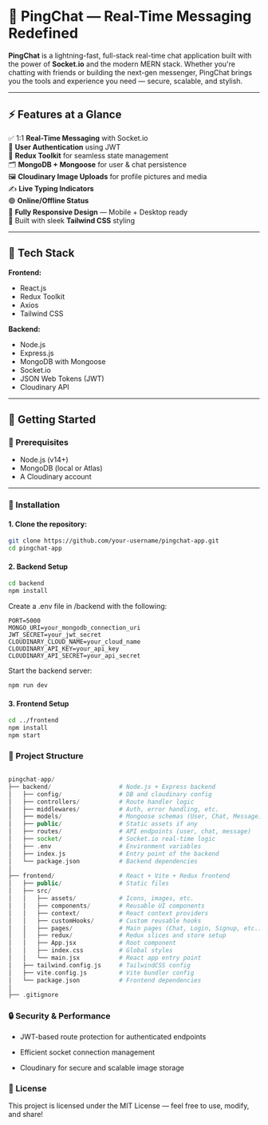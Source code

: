# 💬 PingChat — Real-Time Messaging Redefined

**PingChat** is a lightning-fast, full-stack real-time chat application built with the power of **Socket.io** and the modern MERN stack. Whether you're chatting with friends or building the next-gen messenger, PingChat brings you the tools and experience you need — secure, scalable, and stylish.

---

## ⚡ Features at a Glance

✅ 1:1 **Real-Time Messaging** with Socket.io  
🔐 **User Authentication** using JWT  
🧠 **Redux Toolkit** for seamless state management  
🗂️ **MongoDB + Mongoose** for user & chat persistence  
🖼️ **Cloudinary Image Uploads** for profile pictures and media  
✍️ **Live Typing Indicators**  
🟢 **Online/Offline Status**  
📱 **Fully Responsive Design** — Mobile + Desktop ready  
🎨 Built with sleek **Tailwind CSS** styling

---

## 🧰 Tech Stack

**Frontend:**
- React.js
- Redux Toolkit
- Axios
- Tailwind CSS

**Backend:**
- Node.js
- Express.js
- MongoDB with Mongoose
- Socket.io
- JSON Web Tokens (JWT)
- Cloudinary API

---

## 🚀 Getting Started

### 🧾 Prerequisites

- Node.js (v14+)
- MongoDB (local or Atlas)
- A Cloudinary account

---

### 🔧 Installation

#### 1. Clone the repository:

```bash
git clone https://github.com/your-username/pingchat-app.git
cd pingchat-app
```
#### 2. Backend Setup
```bash
cd backend
npm install
```
Create a .env file in /backend with the following:

```env
PORT=5000
MONGO_URI=your_mongodb_connection_uri
JWT_SECRET=your_jwt_secret
CLOUDINARY_CLOUD_NAME=your_cloud_name
CLOUDINARY_API_KEY=your_api_key
CLOUDINARY_API_SECRET=your_api_secret
```

Start the backend server:

```bash
npm run dev
```
#### 3. Frontend Setup
```bash
cd ../frontend
npm install
npm start
```

### 📁 Project Structure
```php

pingchat-app/
├── backend/                   # Node.js + Express backend
│   ├── config/                # DB and cloudinary config
│   ├── controllers/           # Route handler logic
│   ├── middlewares/           # Auth, error handling, etc.
│   ├── models/                # Mongoose schemas (User, Chat, Message)
│   ├── public/                # Static assets if any
│   ├── routes/                # API endpoints (user, chat, message)
│   ├── socket/                # Socket.io real-time logic
│   ├── .env                   # Environment variables
│   ├── index.js               # Entry point of the backend
│   └── package.json           # Backend dependencies
│
├── frontend/                  # React + Vite + Redux frontend
│   ├── public/                # Static files
│   ├── src/
│   │   ├── assets/            # Icons, images, etc.
│   │   ├── components/        # Reusable UI components
│   │   ├── context/           # React context providers
│   │   ├── customHooks/       # Custom reusable hooks
│   │   ├── pages/             # Main pages (Chat, Login, Signup, etc.)
│   │   ├── redux/             # Redux slices and store setup
│   │   ├── App.jsx            # Root component
│   │   ├── index.css          # Global styles
│   │   └── main.jsx           # React app entry point
│   ├── tailwind.config.js     # TailwindCSS config
│   ├── vite.config.js         # Vite bundler config
│   └── package.json           # Frontend dependencies
│
├── .gitignore
```
### 🔒 Security & Performance
- JWT-based route protection for authenticated endpoints

- Efficient socket connection management

- Cloudinary for secure and scalable image storage

### 📄 License
This project is licensed under the MIT License — feel free to use, modify, and share!


